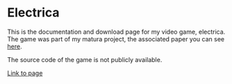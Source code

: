 # Electrica
This is the documentation and download page for my video game, electrica. 
The game was part of my matura project, 
the associated paper you can see [here](https://github.com/JM4ier/electrica/raw/master/resources/matura-paper.pdf).

The source code of the game is not publicly available.

[Link to page](https://jm4ier.github.io/electrica/)
